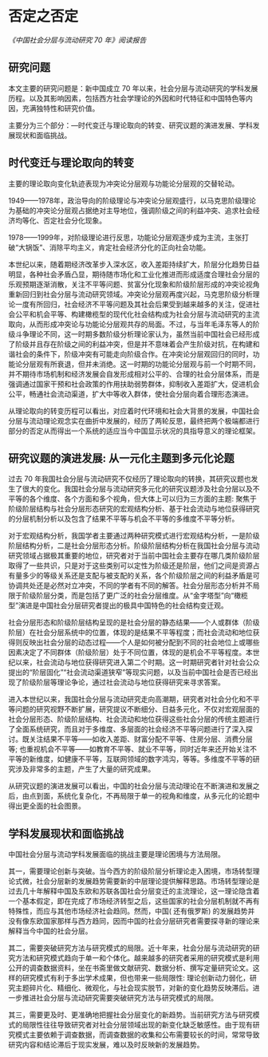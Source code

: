 # 否定之否定
*《中国社会分层与流动研究 70 年》阅读报告*

## 研究问题

本文主要的研究问题是：新中国成立 70 年以来，社会分层与流动研究的学科发展历程。以及其影响因素，包括西方社会学理论的外因和时代特征和中国特色等内因，充满独特性和研究价值。

主要分为三个部分：—时代变迁与理论取向的转变、研究议题的演进发展、学科发展现状和面临挑战。

## 时代变迁与理论取向的转变

主要的理论取向变化轨迹表现为冲突论分层观与功能论分层观的交替轮动。

1949——1978年，政治导向的阶级理论与冲突论分层观盛行，以马克思阶级理论为基础的冲突论分层观占据绝对主导地位，强调阶级之间的利益冲突、追求社会经济均等化、否定社会分化现象。

1978——1999年，对阶级理论进行反思，功能论分层观逐步成为主流，主张打破“大锅饭”、消除平均主义，肯定社会经济分化的正向社会功能。

本世纪以来，随着期经济改革步入深水区，收入差距持续扩大，阶层分化趋势日益明显，各种社会矛盾凸显，期待随市场化和工业化推进而形成适度合理社会分层的乐观预期逐渐消散，关注不平等问题、贫富分化现象和阶级阶层形成的冲突论视角重新回归到社会分层与流动研究领域。冲突论分层观再度兴起，马克思阶级分析理论一度有所回归，社会经济不平等问题及其社会后果受到越来越多的关注，促进社会公平和机会平等、构建橄榄型的现代化社会结构成为社会分层与流动研究的主流取向，从而形成冲突论与功能论分层观共存的局面。不过，与当年毛泽东等人的阶级斗争理论不同，这一时期多数阶级分析理论家认为，虽然当前中国社会已经形成了阶级并且存在阶级之间的利益冲突，但是并不意味着会产生阶级对抗，在构建和谐社会的条件下，阶级冲突有可能走向阶级合作。在冲突论分层观回归的同时，功能论分层观有所衰退，但并未消绝。这一时期的功能论分层观与前一个时期不同，并不期待市场机制和经济发展会自发形成相对公平的、合理的社会分层体系，而是强调通过国家干预和社会政策的作用扶助弱势群体，抑制收入差距扩大，促进机会公平，畅通社会流动渠道，扩大中等收入群体，使社会分层向着合理形态演进。

从理论取向的转变历程可以看出，对应着时代环境和社会大背景的发展，中国社会分层与流动理论观念实在曲折中发展的，经历了两轮反思，最终把两个极端都进行部分的否定从而得出一个系统的适应当今中国显示状况的具指导意义的理论框架。

## 研究议题的演进发展: 从一元化主题到多元化论题

过去 70 年我国社会分层与流动研究不仅经历了理论取向的转换，其研究议题也发生了很大的变化。我国社会分层与流动研究多元化的研究议题涉及社会分层以及不平等的各个维度、各个方面和多个视角，但大体上可以归为三方面的主题: 聚焦于阶级阶层结构与社会分层形态研究的宏观结构分析、基于社会流动与地位获得研究的分层机制分析以及包含了结果不平等与机会不平等的多维度不平等分析。

对于宏观结构分析，我国学者主要通过两种研究模式进行宏观结构分析，一是阶级阶层结构分析，二是社会分层形态分析。阶级阶层结构分析在我国社会分层与流动研究领域占据极其重要的地位，研究者对于当前中国社会主要存在哪几类阶级阶层取得了一些共识，只是对于这些类别可以定性为阶级还是阶层，他们之间是资源占有量多少的等级关系还是支配与被支配的关系，各个阶级阶层之间的利益矛盾是可协调共处还是必然对立冲突，不同的学者有不同的解答。社会分层形态分析并不局限于阶级阶层分类，而是包括了更广泛的社会分层维度。从“金字塔型”向“橄榄型”演进是中国社会分层研究者提出的极具中国特色的社会结构变迁观。

社会分层形态和阶级阶层结构呈现的是社会分层的静态结果——个人或群体（阶级阶层）在社会分层系统中的位置，体现的是结果不平等程度；而社会流动和地位获得则反映出社会分层的动态过程——个人是如何被分配到不同的社会地位上或哪些因素决定了不同群体（阶级阶层）处于不同位置，体现的是机会不平等程度。本世纪以来，社会流动与地位获得研究进入第二个时期。这一时期研究者针对社会公众提出的“阶层固化”“社会流动渠道狭窄”等现实问题，以及当前中国社会是否已经出现了阶级阶层等理论争论，通过社会流动与地位获得研究来寻求答案。

进入本世纪以来，我国社会分层与流动研究走向高潮期，研究者对社会分化和不平等问题的研究视野不断扩展，研究提议不断细分、日益多元化，不仅对宏观层面的社会分层形态、阶级阶层结构、社会流动和地位获得这些社会分层的传统主题进行了全面系统研究，而且对于多维度、多层面的社会经济不平等问题进行了深入探讨。既关注结果不平等——如收入差距、财富分配不平等、住房分层、消费分层等; 也重视机会不平等——如教育不平等、就业不平等，同时近年来还开始关注不平等的新维度，如健康不平等，互联网领域的数字鸿沟，等等。多维度不平等的研究涉及非常多的主题，产生了大量的研究成果。

从研究议题的演进发展可以看出，中国的社会分层与流动理论在不断演进和发展之后，由点到面，系统化复杂化，不再局限于单一的视角和维度，从多元化的论题中得出更全面的社会图景。

## 学科发展现状和面临挑战

中国社会分层与流动学科发展面临的挑战主要是理论困境与方法局限。

其一，需要理论创新与突破。当今西方的阶级阶层分析理论走入困境，市场转型理论式微，社会分层新的发展趋势需要新的中层理论提供解释思路。市场转型理论是过去几十年解释中国及东欧和苏联各国社会分层变迁的主流理论，这一理论隐含着一个基本假定，即在完成了市场经济转型之后，这些国家的社会分层机制就不再有特殊性，而应与其他市场经济社会趋同。然而，中国( 还有俄罗斯) 的发展趋势并没有像东欧国家那样与西方趋同，因而中国的社会分层研究者需要探寻新的理论来解释当今中国的社会分层。

其二，需要突破研究方法与研究模式的局限。近十年来，社会分层与流动研究的研究方法和研究模式趋向于单一和个体化。越来越多的研究者采用的研究模式是利用公开的调查数据资料，坐在书斋里做文献研究、数据分析、撰写定量研究论文。这样的研究模式有利于多出学术成果，但也带来一些局限性: 理论创新动力弱化，研究主题碎片化、精细化、微观化，与社会现实脱节，对新的变化趋势反映滞后。进一步推进社会分层与流动研究需要突破研究方法与研究模式的局限。

其三，需要更及时、更准确地把握社会分层变化的新趋势。当前研究方法与研究模式的局限性往往导致研究者对社会分层领域出现的新变化缺乏敏感性。由于现有研究模式主要依赖于调查数据，而调查数据的收集和公布需要较长的时间，常常导致研究内容和结论滞后于现实发展，难以及时反映新的发展趋势。
